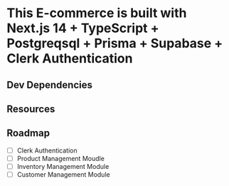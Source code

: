# This E-commerce is built with Next.js 14 + TypeScript + Postgreqsql + Prisma + Supabase + Clerk Authentication

## Dev Dependencies

## Resources

## Roadmap
- [ ] Clerk Authentication
- [ ] Product Management Moudle
- [ ] Inventory Management Module
- [ ] Customer Management Module
